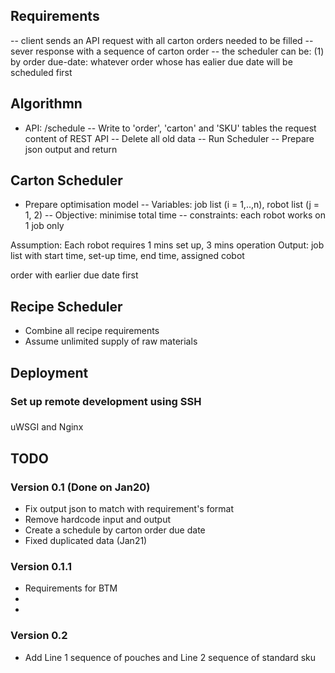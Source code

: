 ## Requirements
-- client sends an API request with all carton orders needed to be filled
-- sever response with a sequence of carton order
-- the scheduler can be:
(1) by order due-date: whatever order whose has ealier due date will be scheduled first  

## Algorithmn
- API: /schedule
-- Write to 'order', 'carton' and 'SKU' tables the request content of REST API
-- Delete all old data
-- Run Scheduler
-- Prepare json output and return

## Carton Scheduler
- Prepare optimisation model
-- Variables: job list (i = 1,..,n), robot list (j = 1, 2)
-- Objective: minimise total time
-- constraints: each robot works on 1 job only

Assumption: Each robot requires 1 mins set up, 3 mins operation
Output: job list with start time, set-up time, end time, assigned cobot

order with earlier due date first

## Recipe Scheduler
- Combine all recipe requirements
- Assume unlimited supply of raw materials

## Deployment
### Set up remote development using SSH 

### 
uWSGI and Nginx

## TODO
### Version 0.1 (Done on Jan20)
- Fix output json to match with requirement's format
- Remove hardcode input and output
- Create a schedule by carton order due date
- Fixed duplicated data (Jan21)

### Version 0.1.1
- Requirements for BTM 
- 
-
### Version 0.2
- Add Line 1 sequence of pouches and Line 2 sequence of standard sku